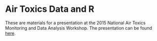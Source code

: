 # Air Toxics Data and R

These are materials for a presentation at the 2015 National Air Toxics Monitoring and Data Analysis Workshop. The presentation can be found [here](https://ebailey78.shinyapps.io/epaToxicsPresentation). 
